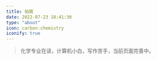 ```yaml
---
title: 铂屑
date: 2022-07-23 18:41:30
type: "about"
icon: carbon:chemistry
iconify: true
---
```


> 化学专业在读，计算机小白，写作苦手，当前页面完善中。
